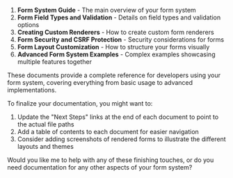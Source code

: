 1. **Form System Guide** - The main overview of your form system
2. **Form Field Types and Validation** - Details on field types and validation options
3. **Creating Custom Renderers** - How to create custom form renderers
4. **Form Security and CSRF Protection** - Security considerations for forms
5. **Form Layout Customization** - How to structure your forms visually
6. **Advanced Form System Examples** - Complex examples showcasing multiple features together

These documents provide a complete reference for developers using your form system, covering everything from basic usage to advanced implementations.

To finalize your documentation, you might want to:

1. Update the "Next Steps" links at the end of each document to point to the actual file paths
2. Add a table of contents to each document for easier navigation
3. Consider adding screenshots of rendered forms to illustrate the different layouts and themes

Would you like me to help with any of these finishing touches, or do you need documentation for any other aspects of your form system?
